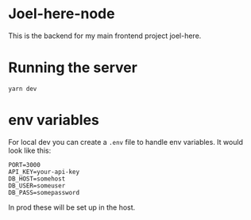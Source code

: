 # Joel-here-node

This is the backend for my main frontend project joel-here.

# Running the server

```
yarn dev
```

# env variables

For local dev you can create a `.env` file to handle env variables. It would look like this:

```
PORT=3000
API_KEY=your-api-key
DB_HOST=somehost
DB_USER=someuser
DB_PASS=somepassword
```

In prod these will be set up in the host.
